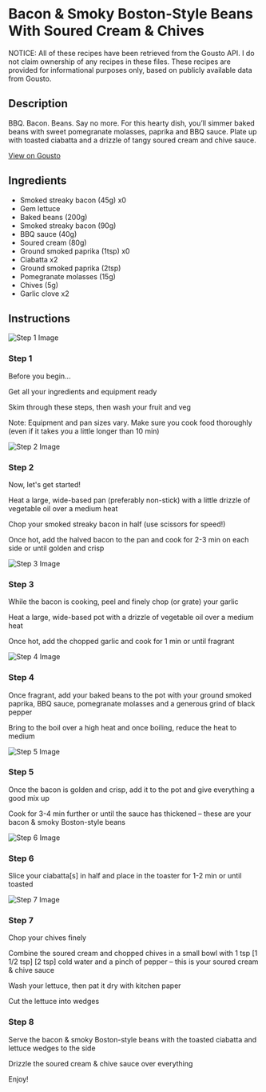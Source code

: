 # Bacon & Smoky Boston-Style Beans With Soured Cream & Chives

NOTICE: All of these recipes have been retrieved from the Gousto API. I do not claim ownership of any recipes in these files. These recipes are provided for informational purposes only, based on publicly available data from Gousto.

## Description

BBQ. Bacon. Beans. Say no more. For this hearty dish, you’ll simmer baked beans with sweet pomegranate molasses, paprika and BBQ sauce. Plate up with toasted ciabatta and a drizzle of tangy soured cream and chive sauce.

[View on Gousto](https://www.gousto.co.uk/recipes/cookbook/smoky-boston-style-beans-bacon-with-sour-cream-chive)

## Ingredients

- Smoked streaky bacon (45g) x0
- Gem lettuce
- Baked beans (200g)
- Smoked streaky bacon (90g)
- BBQ sauce (40g)
- Soured cream (80g)
- Ground smoked paprika (1tsp) x0
- Ciabatta x2
- Ground smoked paprika (2tsp)
- Pomegranate molasses (15g)
- Chives (5g)
- Garlic clove x2

## Instructions

![Step 1 Image](https://production-media.gousto.co.uk/cms/recipe-step-image/step-1-1678880675217-x200.jpg)

### Step 1

Before you begin...

Get all your ingredients and equipment ready

Skim through these steps, then wash your fruit and veg

Note: Equipment and pan sizes vary. Make sure you cook food thoroughly (even if it takes you a little longer than 10 min)

![Step 2 Image](https://production-media.gousto.co.uk/cms/recipe-step-image/step-2-1678880679767-x200.jpg)

### Step 2

Now, let's get started!

Heat a large, wide-based pan (preferably non-stick) with a little drizzle of vegetable oil over a medium heat

Chop your smoked streaky bacon in half (use scissors for speed!)

Once hot, add the halved bacon to the pan and cook for 2-3 min on each side or until golden and crisp

![Step 3 Image](https://production-media.gousto.co.uk/cms/recipe-step-image/step-3-1678880686296-x200.jpg)

### Step 3

While the bacon is cooking, peel and finely chop (or grate) your garlic

Heat a large, wide-based pot with a drizzle of vegetable oil over a medium heat

Once hot, add the chopped garlic and cook for 1 min or until fragrant

![Step 4 Image](https://production-media.gousto.co.uk/cms/recipe-step-image/step-4-1678880688345-x200.jpg)

### Step 4

Once fragrant, add your baked beans to the pot with your ground smoked paprika, BBQ sauce, pomegranate molasses and a generous grind of black pepper

Bring to the boil over a high heat and once boiling, reduce the heat to medium

![Step 5 Image](https://production-media.gousto.co.uk/cms/recipe-step-image/step-5-1678880694902-x200.jpg)

### Step 5

Once the bacon is golden and crisp, add it to the pot and give everything a good mix up

Cook for 3-4 min further or until the sauce has thickened – these are your bacon & smoky Boston-style beans

![Step 6 Image](https://production-media.gousto.co.uk/cms/recipe-step-image/step-6-1678880697452-x200.jpg)

### Step 6

Slice your ciabatta[s] in half and place in the toaster for 1-2 min or until toasted

![Step 7 Image](https://production-media.gousto.co.uk/cms/recipe-step-image/step-7-1678880702995-x200.jpg)

### Step 7

Chop your chives finely

Combine the soured cream and chopped chives in a small bowl with 1 tsp <span class="text-purple">[1 1/2 tsp]</span> <span class="text-danger">[2 tsp] </span>cold water and a pinch of pepper – this is your soured cream & chive sauce

Wash your lettuce, then pat it dry with kitchen paper

Cut the lettuce into wedges

### Step 8

Serve the bacon & smoky Boston-style beans with the toasted ciabatta and lettuce wedges to the side

Drizzle the soured cream & chive sauce over everything

Enjoy!

